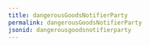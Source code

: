 ```yaml
---
title: dangerousGoodsNotifierParty
permalink: dangerousGoodsNotifierParty
jsonid: dangerousgoodsnotifierparty
---
```

